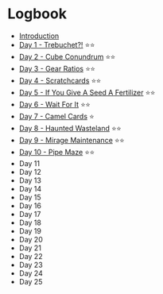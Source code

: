 # Logbook

- [Introduction](introduction.md)
- [Day 1 - Trebuchet?!](day01.md) ⭐️⭐️
- [Day 2 - Cube Conundrum](day02.md) ⭐️⭐️
- [Day 3 - Gear Ratios](day03.md) ⭐️⭐️
- [Day 4 - Scratchcards](day04.md) ⭐️⭐️
- [Day 5 - If You Give A Seed A Fertilizer](day05.md) ⭐️⭐️
- [Day 6 - Wait For It](day06.md) ⭐️⭐️
- [Day 7 - Camel Cards](day07.md) ⭐️
- [Day 8 - Haunted Wasteland](day08.md) ⭐️⭐️
- [Day 9 - Mirage Maintenance](day09.md) ⭐️⭐️
- [Day 10 - Pipe Maze](day10.md) ⭐️⭐️
- Day 11
- Day 12
- Day 13
- Day 14
- Day 15
- Day 16
- Day 17
- Day 18
- Day 19
- Day 20
- Day 21
- Day 22
- Day 23
- Day 24
- Day 25
